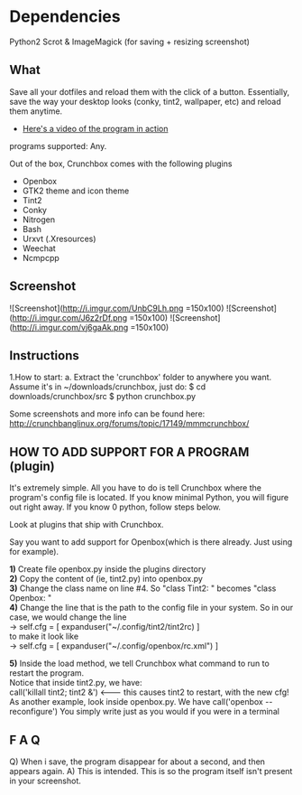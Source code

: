# Dependencies
Python2
Scrot & ImageMagick (for saving + resizing screenshot)


## What
Save all your dotfiles and reload them with the click of a button.
Essentially, save the way your desktop looks (conky, tint2, wallpaper, etc)
and reload them anytime.

* [Here's a video of the program in action](http://www.youtube.com/watch?v=tmftzqiv0c4)


programs supported: Any.

Out of the box, Crunchbox comes with the following plugins
- Openbox
- GTK2 theme and icon theme
- Tint2
- Conky
- Nitrogen
- Bash
- Urxvt (.Xresources)
- Weechat
- Ncmpcpp


## Screenshot
![Screenshot](http://i.imgur.com/UnbC9Lh.png =150x100)
![Screenshot](http://i.imgur.com/J6z2rDf.png =150x100)
![Screenshot](http://i.imgur.com/vj6gaAk.png =150x100)



## Instructions
1.How to start:
 a. Extract the 'crunchbox' folder to anywhere you want. Assume it's in ~/downloads/crunchbox, just do:
    $ cd downloads/crunchbox/src
    $ python crunchbox.py


Some screenshots and more info can be found here:
http://crunchbanglinux.org/forums/topic/17149/mmmcrunchbox/


## HOW TO ADD SUPPORT FOR A PROGRAM (plugin)
It's extremely simple. All you have to do is tell Crunchbox
where the program's config file is located. If you know minimal Python,
you will figure out right away. If you know 0 python, follow steps below.

Look at plugins that ship with Crunchbox.

Say you want to add support for Openbox(which is there already. Just using for example).

__1)__ Create file openbox.py inside the plugins directory  
__2)__ Copy the content of (ie, tint2.py) into openbox.py  
__3)__ Change the class name on line #4. So "class Tint2: " becomes "class Openbox: "  
__4)__ Change the line that is the path to the config file in your   system.
   So in our case, we would change the line  
   -> self.cfg = [ expanduser("~/.config/tint2/tint2rc) ]  
   to make it look like  
   -> self.cfg = [ expanduser("~/.config/openbox/rc.xml") ]  

__5)__ Inside the load method, we tell Crunchbox what command to run to restart the program.  
   Notice that inside tint2.py, we have:  
   call('killall tint2; tint2 &') <--- this causes tint2 to restart, with the new cfg!
   As another example, look inside openbox.py. We have
   call('openbox --reconfigure')
   You simply write just as you would if you were in a terminal


## F A Q
Q) When i save, the program disappear for about a second, and then appears again.
A) This is intended. This is so the program itself isn't present in your screenshot.





